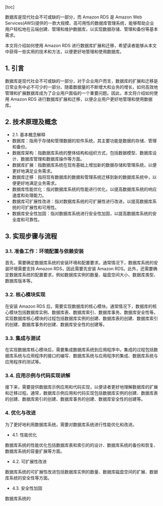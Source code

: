 
[toc]                    
                
                
数据库是现代社会不可或缺的一部分，而 Amazon RDS 是 Amazon Web Services(AWS)提供的一款大规模、高可用性的数据库管理系统，能够帮助企业用户轻松地在云端创建、管理和维护数据库，以实现数据存储、管理和备份等基本需求。

本文将介绍如何使用 Amazon RDS 进行数据库扩展和迁移，希望读者能够从本文中获得一些实用的技术和方法，以便更好地管理和使用数据库。

## 1. 引言

数据库是现代社会不可或缺的一部分，对于企业用户而言，数据库的扩展和迁移是日常业务中必不可少的一部分。随着数据量的不断增大和业务的增长，如何高效地管理和扩展数据库成为了企业用户面临的一个重要问题。因此，本文将介绍如何使用 Amazon RDS 进行数据库扩展和迁移，以便企业用户更好地管理和使用数据库。

## 2. 技术原理及概念

- 2.1. 基本概念解释
- 数据库：指用于存储和管理数据的软件系统，其主要功能是数据的存储、管理和备份。
- 数据库架构：指数据库系统的整体结构和组织方式，包括数据模型、数据库设计、数据库管理和数据库操作等方面。
- 数据库扩展：指数据库系统在现有基础上增加新的数据存储和管理系统，以便更好地满足业务需求。
- 数据库迁移：指将现有数据库的数据和管理系统迁移到新的数据库系统中，以便更好地满足业务需求。
- 数据库性能优化：指对数据库系统的性能进行优化，以提高数据库系统的响应速度和处理能力。
- 数据库可扩展性改进：指对数据库系统的可扩展性进行改进，以提高数据库系统的可扩展性和可用性。
- 数据库安全性加固：指对数据库系统进行安全性加固，以提高数据库系统的安全度和可靠性。

## 3. 实现步骤与流程

### 3.1. 准备工作：环境配置与依赖安装

首先，需要确定数据库系统的安装环境和配置要求。通常情况下，数据库系统的安装环境需要支持 Amazon RDS，因此需要先安装 Amazon RDS。此外，还需要确定数据库系统的配置要求，例如数据库实例的数量、磁盘空间大小、数据库类型、数据库版本等。

### 3.2. 核心模块实现

在安装 Amazon RDS 后，需要实现数据库的核心模块。通常情况下，数据库的核心模块包括数据库实例、数据库表、数据库索引、数据库事务、数据库安全性等。实现数据库核心模块的过程包括数据库实例的创建、数据库表的创建、数据库索引的创建、数据库事务的创建、数据库安全性的创建等。

### 3.3. 集成与测试

在实现数据库核心模块后，需要集成数据库系统到应用程序中。集成的过程包括数据库系统与应用程序的接口的编写、数据库系统与应用程序的集成、数据库系统与应用程序的测试等。

### 3.4. 应用示例与代码实现讲解

接下来，需要提供数据库示例应用和代码实现，以便读者更好地理解数据库的扩展和迁移过程。通常，数据库示例应用和代码实现包括数据库实例的创建、数据库表的创建、数据库索引的创建、数据库事务的创建、数据库安全性的创建等。

### 4. 优化与改进

为了更好地利用数据库系统，需要对数据库系统进行性能优化和改进。

- 4.1. 性能优化

数据库系统的性能优化包括数据库表和索引的的设计、数据库系统的备份和恢复、数据库系统的容量扩展等方面。

- 4.2. 可扩展性改进

数据库系统的可扩展性改进包括数据库实例的数量、数据库磁盘空间的扩展、数据库系统的安全性等方面。

- 4.3. 安全性加固

数据库系统的

